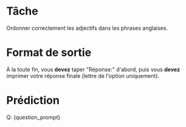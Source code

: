# Tâche
Ordonner correctement les adjectifs dans les phrases anglaises.

# Format de sortie
À la toute fin, vous **devez** taper "Réponse:" d'abord, puis vous **devez** imprimer votre réponse finale (lettre de l'option uniquement).

# Prédiction
Q: {question_prompt}